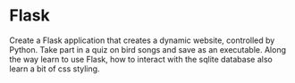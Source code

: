 # Flask
Create a Flask application that creates a dynamic website, controlled by Python. Take part in a quiz on bird songs and save as an executable. Along the way learn to use Flask, how to interact with the sqlite database also learn a bit of css styling. 

